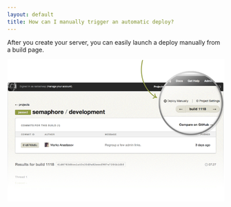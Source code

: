 ```yaml
---
layout: default
title: How can I manually trigger an automatic deploy?
---
```


After you create your server, you can easily launch a deploy manually from a build page.

![Manual deploy](/assets/images/manual-deploy.png)
